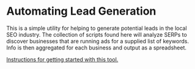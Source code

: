 # Automating Lead Generation

This is a simple utility for helping to generate potential leads in the local SEO industry.  The collection of scripts found here will analyze SERPs to discover
businesses that are running ads for a supplied list of keywords.  Info is then aggregated for each business and output as a spreadsheet.

[Instructions for getting started with this tool.](https://persuaded.io/finding-local-seo-clients/)

